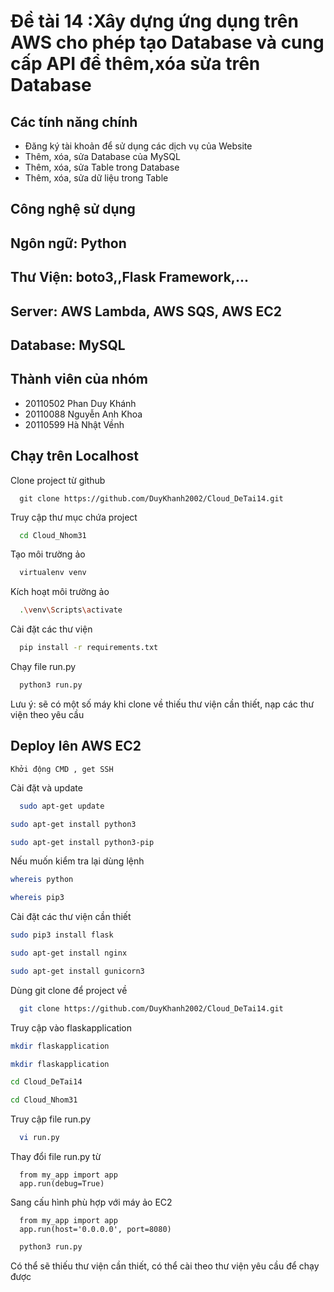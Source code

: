 # Đề tài 14 :Xây dựng ứng dụng trên AWS cho phép tạo Database và cung cấp API để thêm,xóa sửa trên Database 

## Các tính năng chính

- Đăng ký tài khoản để sử dụng các dịch vụ của Website
- Thêm, xóa, sửa Database của MySQL
- Thêm, xóa, sửa Table trong Database
- Thêm, xóa, sửa dữ liệu trong Table

## Công nghệ sử dụng
## Ngôn ngữ: Python 
## Thư Viện: boto3,,Flask Framework,...
## Server: AWS Lambda, AWS SQS, AWS EC2
## Database: MySQL

## Thành viên của nhóm

- 20110502 Phan Duy Khánh
- 20110088 Nguyễn Anh Khoa
- 20110599 Hà Nhật Vềnh

## Chạy trên Localhost

Clone project từ github
```
  git clone https://github.com/DuyKhanh2002/Cloud_DeTai14.git
```

Truy cập thư mục chứa project

```bash
  cd Cloud_Nhom31
```

Tạo môi trường ảo

```bash
  virtualenv venv
```

Kích hoạt môi trường ảo

```bash
  .\venv\Scripts\activate
```

Cài đặt các thư viện 

```bash
  pip install -r requirements.txt
```
Chạy file run.py

```bash
  python3 run.py
```

Lưu ý: sẽ có một số máy khi clone về thiếu thư viện cần thiết, nạp các thư viện theo yêu cầu


## Deploy lên AWS EC2 

```
Khởi động CMD , get SSH
```

Cài đặt và update

```bash
  sudo apt-get update
```

```bash
sudo apt-get install python3
```

```bash
sudo apt-get install python3-pip
```
Nếu muốn kiểm tra lại dùng lệnh

```bash
whereis python
```

```bash
whereis pip3
```

Cài đặt các thư viện cần thiết
```bash
sudo pip3 install flask
```

```bash
sudo apt-get install nginx
```

```bash
sudo apt-get install gunicorn3
```

Dùng git clone để project về 

```bash
  git clone https://github.com/DuyKhanh2002/Cloud_DeTai14.git
```

Truy cập vào flaskapplication
```bash
mkdir flaskapplication
```

```bash
mkdir flaskapplication
```

```bash
cd Cloud_DeTai14
```

```bash
cd Cloud_Nhom31
```

Truy cập file run.py

```bash
  vi run.py
```

Thay đổi file run.py từ 

```python3
  from my_app import app
  app.run(debug=True)
```

Sang cấu hình phù hợp với máy ảo EC2

```python3
  from my_app import app
  app.run(host='0.0.0.0', port=8080)
```

```bash
  python3 run.py
```
Có thể sẽ thiếu thư viện cần thiết, có thể cài theo thư viện yêu cầu để chạy được 

